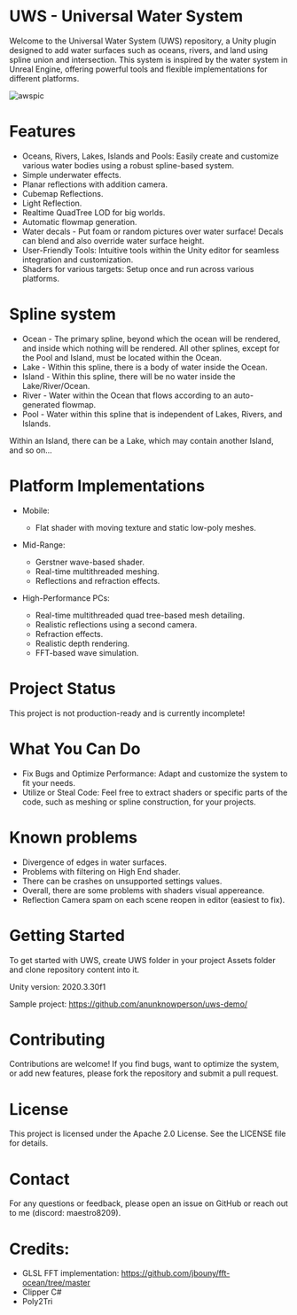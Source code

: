 # UWS - Universal Water System
Welcome to the Universal Water System (UWS) repository, a Unity plugin designed to add water surfaces such as oceans, rivers, and land using spline union and intersection. This system is inspired by the water system in Unreal Engine, offering powerful tools and flexible implementations for different platforms.

![awspic](https://github.com/anunknowperson/uws/assets/54563399/58a53e05-9bfe-4c6a-9240-cd5d84528d5a)


# Features
- Oceans, Rivers, Lakes, Islands and Pools: Easily create and customize various water bodies using a robust spline-based system.
- Simple underwater effects.
- Planar reflections with addition camera.
- Cubemap Reflections.
- Light Reflection.
- Realtime QuadTree LOD for big worlds.
- Automatic flowmap generation.
- Water decals - Put foam or random pictures over water surface! Decals can blend and also override water surface height. 
- User-Friendly Tools: Intuitive tools within the Unity editor for seamless integration and customization.
- Shaders for various targets: Setup once and run across various platforms.

# Spline system
- Ocean - The primary spline, beyond which the ocean will be rendered, and inside which nothing will be rendered. All other splines, except for the Pool and Island, must be located within the Ocean.
- Lake - Within this spline, there is a body of water inside the Ocean.
- Island - Within this spline, there will be no water inside the Lake/River/Ocean.
- River - Water within the Ocean that flows according to an auto-generated flowmap.
- Pool - Water within this spline that is independent of Lakes, Rivers, and Islands.

Within an Island, there can be a Lake, which may contain another Island, and so on...

# Platform Implementations
- Mobile:
    - Flat shader with moving texture and static low-poly meshes.

- Mid-Range:
    - Gerstner wave-based shader.
    - Real-time multithreaded meshing.
    - Reflections and refraction effects.

- High-Performance PCs:
    - Real-time multithreaded quad tree-based mesh detailing.
    - Realistic reflections using a second camera.
    - Refraction effects.
    - Realistic depth rendering.
    - FFT-based wave simulation.

# Project Status
This project is not production-ready and is currently incomplete!

# What You Can Do

- Fix Bugs and Optimize Performance: Adapt and customize the system to fit your needs.
- Utilize or Steal Code: Feel free to extract shaders or specific parts of the code, such as meshing or spline construction, for your projects.

# Known problems
- Divergence of edges in water surfaces.
- Problems with filtering on High End shader.
- There can be crashes on unsupported settings values.
- Overall, there are some problems with shaders visual appereance.
- Reflection Camera spam on each scene reopen in editor (easiest to fix).

# Getting Started
To get started with UWS, create UWS folder in your project Assets folder and clone repository content into it.

Unity version: 2020.3.30f1

Sample project: https://github.com/anunknowperson/uws-demo/

# Contributing
Contributions are welcome! If you find bugs, want to optimize the system, or add new features, please fork the repository and submit a pull request.

# License
This project is licensed under the Apache 2.0 License. See the LICENSE file for details.

# Contact
For any questions or feedback, please open an issue on GitHub or reach out to me (discord: maestro8209).

# Credits:
- GLSL FFT implementation: https://github.com/jbouny/fft-ocean/tree/master
- Clipper C#
- Poly2Tri
